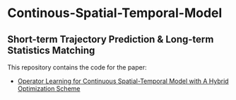 # Continous-Spatial-Temporal-Model

## Short-term Trajectory Prediction & Long-term Statistics Matching


This repository contains the code for the paper:
- [Operator Learning for Continuous Spatial-Temporal Model with A Hybrid Optimization Scheme](https://arxiv.org/abs/2311.11798)
